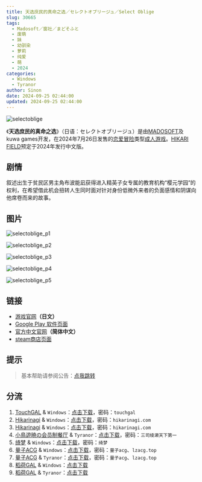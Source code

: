 ```yaml
---
title: 天选庶民的真命之选／セレクトオブリージュ／Select Oblige
slug: 30665
tags:
  - Madosoft／窗社／まどそふと
  - 废萌
  - 妹
  - 幼驯染
  - 萝莉
  - 纯爱
  - 萌
  - 2024
categories:
  - Windows
  - Tyranor
author: Sinon
date: 2024-09-25 02:44:00
updated: 2024-09-25 02:44:00
---
```


![selectoblige](https://static.30hb.cn/vndb/img/selectoblige.webp)

《**天选庶民的真命之选**》（日语：セレクトオブリージュ）是由[MADOSOFT](https://zh.wikipedia.org/w/index.php?title=MADOSOFT&action=edit&redlink=1)及kuwa games开发，在2024年7月26日发售的[恋爱冒险](https://zh.wikipedia.org/wiki/戀愛冒險)类型[成人游戏](https://zh.wikipedia.org/wiki/日本成人遊戲)。[HIKARI FIELD](https://zh.wikipedia.org/wiki/HIKARI_FIELD)预定于2024年发行中文版。

<!--more-->

## 剧情

叙述出生于贫民区男主角布波能凪获得进入精英子女专属的教育机构“樱元学园”的权利，在希望借此机会扭转人生同时面对针对身份低微外来者的负面感情和阴谋向他席卷而来的故事。

## 图片

![selectoblige_p1](https://static.30hb.cn/vndb/img/selectoblige_p1.webp)

![selectoblige_p2](https://static.30hb.cn/vndb/img/selectoblige_p2.webp)

![selectoblige_p3](https://static.30hb.cn/vndb/img/selectoblige_p3.webp)

![selectoblige_p4](https://static.30hb.cn/vndb/img/selectoblige_p4.webp)

![selectoblige_p5](https://static.30hb.cn/vndb/img/selectoblige_p5.webp)

## 链接

- [游戏官网](https://selectoblige.com/)**（日文）**
- [Google Play 软件页面](https://play.google.com/store/apps/details?id=com.madosoft.selectoblige_GP)
- [官方中文官网](https://www.hikarifield.co.jp/selectoblige/)**（简体中文）**
- [steam商店页面](https://store.steampowered.com/app/2947250/_/)

## 提示

> 基本帮助请参阅公告：[点我跳转](/)

## 分流

1. [TouchGAL](https://www.touchgal.us/) & `Windows`：[点击下载](https://pan.touchgal.net/s/ljdxC7)，密码：`touchgal`
2. [Hikarinagi](https://www.hikarinagi.net/) & `Windows`：[点击下载](https://pan.yurari.moe/s/j1zfM)，密码：`hikarinagi.com`
3. [Hikarinagi](https://www.hikarinagi.net/) & `Windows`：[点击下载](https://pan.yurari.moe/s/moACK)，密码：`hikarinagi.com`
4. [小鳥遊暁の会员制餐厅](https://t-satoru.top/) & `Tyranor`：[点击下载](https://pan.t-satoru.top/ode5/Galgames/%E3%80%90%E8%87%AA%E5%B0%81%E5%8C%85%E3%80%91%E5%8E%9F%E5%88%9B%E4%BD%9C%E5%93%81/SelectOblige)，密码：`三司绫濑天下第一`
5. [绮梦](https://acgs.one/) & `Windows`：[点击下载](https://game.acgs.one/game/549.html)，密码：`绮梦`
6. [量子ACG](https://lzacg.org/) & `Windows`：[点击下载](https://lzacg.org/8064)，密码：`量子acg`、`lzacg.top`
7. [量子ACG](https://lzacg.org/) & `Tyranor`：[点击下载](https://lzacg.org/8078)，密码：`量子acg`、`lzacg.top`
8. [稻荷GAL](https://inarigal.com/) & `Windows`：[点击下载](https://inarigal.com/detail/13325)
9. [稻荷GAL](https://inarigal.com/) & `Tyranor`：[点击下载](https://inarigal.com/detail/13940)
